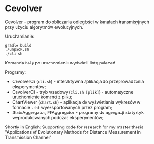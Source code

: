 # Cevolver
Cevolver - program do obliczania odległości w kanałach transmisyjnych przy użyciu algorytmów ewolucyjnych.

Uruchamianie:

```
gradle build    
./unpack.sh  
./cli.sh  
```
Komenda `help` po uruchomieniu wyświetli listę poleceń.

Programy:
* CevolverCli (`cli.sh`) - interaktywna aplikacja do przeprowadzania eksperymentów;
* CevolverCli - tryb wsadowy (`cli.sh [plik]`) - automatyczne uruchomienie komend z pliku;
* ChartViewer (`chart.sh`) - aplikacja do wyświetlania wykresów w formacie `.cht` wyeksportowanych przez program;
* StatsAggregator, FFAggregator - programy do agregacji statystyk wyprodukowanych podczas eksperymentów;

Shortly in English:
Supporting code for research for my master thesis "Applications of Evolutionary Methods for Distance Measurement in Transmission Channel"
